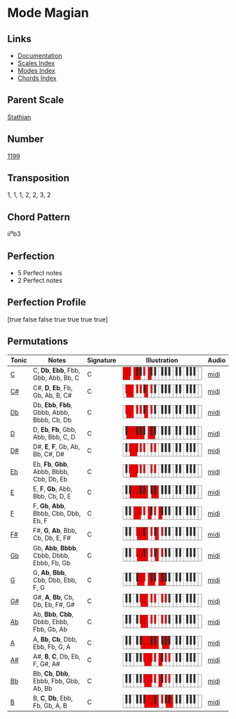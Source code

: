 # Mode Magian

## Links

- [Documentation](README.md)
- [Scales Index](Scales.md)
- [Modes Index](Modes.md)
- [Chords Index](Chords.md)

## Parent Scale

[Stathian](ScaleStathian.md)

## Number

[1199](https://ianring.com/musictheory/scales/1199)

## Transposition

1, 1, 1, 2, 2, 3, 2

## Chord Pattern

ii⁰b3

## Perfection

- 5 Perfect notes
- 2 Perfect notes

## Perfection Profile

[true false false true true true true]

## Permutations

| Tonic | Notes | Signature | Illustration | Audio |
|-------|-------|-----------|--------------|-------|
| [C](ModeCNaturalMagian.md) | C, **Db**, **Ebb**, Fbb, Gbb, Abb, Bb, C | C | ![CNaturalMagian](ModeCNaturalMagian.png) | [midi](https://github.com/edipermadi/music/blob/main/docs/ModeCNaturalMagian.mid?raw=true) |
| [C#](ModeCSharpMagian.md) | C#, **D**, **Eb**, Fb, Gb, Ab, B, C# | C | ![CSharpMagian](ModeCSharpMagian.png) | [midi](https://github.com/edipermadi/music/blob/main/docs/ModeCSharpMagian.mid?raw=true) |
| [Db](ModeDFlatMagian.md) | Db, **Ebb**, **Fbb**, Gbbb, Abbb, Bbbb, Cb, Db | C | ![DFlatMagian](ModeDFlatMagian.png) | [midi](https://github.com/edipermadi/music/blob/main/docs/ModeDFlatMagian.mid?raw=true) |
| [D](ModeDNaturalMagian.md) | D, **Eb**, **Fb**, Gbb, Abb, Bbb, C, D | C | ![DNaturalMagian](ModeDNaturalMagian.png) | [midi](https://github.com/edipermadi/music/blob/main/docs/ModeDNaturalMagian.mid?raw=true) |
| [D#](ModeDSharpMagian.md) | D#, **E**, **F**, Gb, Ab, Bb, C#, D# | C | ![DSharpMagian](ModeDSharpMagian.png) | [midi](https://github.com/edipermadi/music/blob/main/docs/ModeDSharpMagian.mid?raw=true) |
| [Eb](ModeEFlatMagian.md) | Eb, **Fb**, **Gbb**, Abbb, Bbbb, Cbb, Db, Eb | C | ![EFlatMagian](ModeEFlatMagian.png) | [midi](https://github.com/edipermadi/music/blob/main/docs/ModeEFlatMagian.mid?raw=true) |
| [E](ModeENaturalMagian.md) | E, **F**, **Gb**, Abb, Bbb, Cb, D, E | C | ![ENaturalMagian](ModeENaturalMagian.png) | [midi](https://github.com/edipermadi/music/blob/main/docs/ModeENaturalMagian.mid?raw=true) |
| [F](ModeFNaturalMagian.md) | F, **Gb**, **Abb**, Bbbb, Cbb, Dbb, Eb, F | C | ![FNaturalMagian](ModeFNaturalMagian.png) | [midi](https://github.com/edipermadi/music/blob/main/docs/ModeFNaturalMagian.mid?raw=true) |
| [F#](ModeFSharpMagian.md) | F#, **G**, **Ab**, Bbb, Cb, Db, E, F# | C | ![FSharpMagian](ModeFSharpMagian.png) | [midi](https://github.com/edipermadi/music/blob/main/docs/ModeFSharpMagian.mid?raw=true) |
| [Gb](ModeGFlatMagian.md) | Gb, **Abb**, **Bbbb**, Cbbb, Dbbb, Ebbb, Fb, Gb | C | ![GFlatMagian](ModeGFlatMagian.png) | [midi](https://github.com/edipermadi/music/blob/main/docs/ModeGFlatMagian.mid?raw=true) |
| [G](ModeGNaturalMagian.md) | G, **Ab**, **Bbb**, Cbb, Dbb, Ebb, F, G | C | ![GNaturalMagian](ModeGNaturalMagian.png) | [midi](https://github.com/edipermadi/music/blob/main/docs/ModeGNaturalMagian.mid?raw=true) |
| [G#](ModeGSharpMagian.md) | G#, **A**, **Bb**, Cb, Db, Eb, F#, G# | C | ![GSharpMagian](ModeGSharpMagian.png) | [midi](https://github.com/edipermadi/music/blob/main/docs/ModeGSharpMagian.mid?raw=true) |
| [Ab](ModeAFlatMagian.md) | Ab, **Bbb**, **Cbb**, Dbbb, Ebbb, Fbb, Gb, Ab | C | ![AFlatMagian](ModeAFlatMagian.png) | [midi](https://github.com/edipermadi/music/blob/main/docs/ModeAFlatMagian.mid?raw=true) |
| [A](ModeANaturalMagian.md) | A, **Bb**, **Cb**, Dbb, Ebb, Fb, G, A | C | ![ANaturalMagian](ModeANaturalMagian.png) | [midi](https://github.com/edipermadi/music/blob/main/docs/ModeANaturalMagian.mid?raw=true) |
| [A#](ModeASharpMagian.md) | A#, **B**, **C**, Db, Eb, F, G#, A# | C | ![ASharpMagian](ModeASharpMagian.png) | [midi](https://github.com/edipermadi/music/blob/main/docs/ModeASharpMagian.mid?raw=true) |
| [Bb](ModeBFlatMagian.md) | Bb, **Cb**, **Dbb**, Ebbb, Fbb, Gbb, Ab, Bb | C | ![BFlatMagian](ModeBFlatMagian.png) | [midi](https://github.com/edipermadi/music/blob/main/docs/ModeBFlatMagian.mid?raw=true) |
| [B](ModeBNaturalMagian.md) | B, **C**, **Db**, Ebb, Fb, Gb, A, B | C | ![BNaturalMagian](ModeBNaturalMagian.png) | [midi](https://github.com/edipermadi/music/blob/main/docs/ModeBNaturalMagian.mid?raw=true) |
